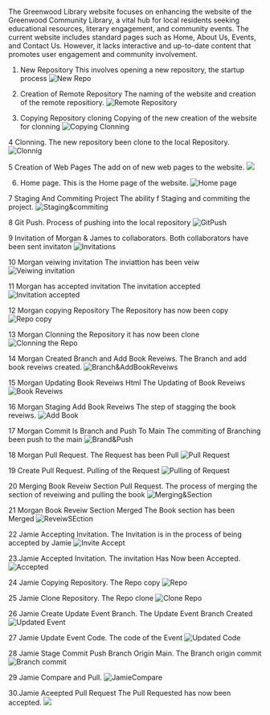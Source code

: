The Greenwood Library website focuses on enhancing the website of the Greenwood Community Library, a vital hub for local residents seeking educational resources, literary engagement, and community events. The current website includes standard pages such as Home, About Us, Events, and Contact Us. However, it lacks interactive and up-to-date content that promotes user engagement and community involvement.

1. New Repository
This involves opening a new repository, the startup process
![New Repo](./img/1.NewRepository.png)

2. Creation of Remote Repository
The naming of the website and creation of the remote repositiory.
![Remote Repository](./img/2.CreationofRemoteRepository.png)

3. Copying Repository cloning
Copying of the new creation of the website for clonning
![Copying Clonning](./img/3.3.CopyRepoClone.png)

4 Clonning.
The new repository been clone to the local Repository.
![Clonnig](./img/4.clonning.png)

5 Creation of Web Pages
 The add on of new web pages to the website.
 ![](./img/5.CreationOfWebPages.png)

 6. Home page.
 This is the Home page of the website.
 ![Home page](./img/6.HomePage.png)

 7 Staging And Commiting Project
 The ability f Staging and commiting the project.
 ![Staging&commiting](./img/7.StagingAndCommitingProject.png)

 8 Git Push.
 Process of pushing into the local repository
 ![GitPush](./img/8.GitPush.png)

 9 Invitation of Morgan & James to collaborators.
 Both collaborators have been sent invitaton 
 ![Invitations](./img/9.InvitationOfMorganAndJamesToCollaborator.png)
 
 10 Morgan veiwing invitation
 The inviattion has been veiw
 ![Veiwing invitation](./img/10.MorganVeiwingInvitation.png)

 11 Morgan has accepted invitation
 The invitation accepted
 ![Invitation accepted](./img/11.MorganHasAcceptedInviation.png)

 12 Morgan copying Repository
 The Repository has now been copy
 ![Repo copy](./img/12.MorganCopyingRepository.png)

 13 Morgan Clonning the Repository
 it has now been clone
 ![Clonning the Repo](./img/13.MorganGlonningTheRepository.png)

 14 Morgan Created Branch and Add Book Reveiws.
 The Branch and add book reveiws created.
 ![Branch&AddBookReveiws](./img/14.MorganCreateBranch&Add-Book-Reviews.png)

 15 Morgan Updating Book Reveiws Html
 The Updating of Book Reveiws
 ![Book Reveiws](./img/15.MorganUpdatingBook_ReviewsHtml.png)

 16 Morgan Staging Add Book Reveiws
 The step of stagging the book reveiws.
 ![Add Book](./img/16.MorganStagingAddBookReviews.png)

 17 Morgan Commit Is Branch and Push To Main
 The commiting of Branching been push to the main
 ![Brand&Push](./img/17.MorganCommitisBranch&PushToMain.png)

 18 Morgan Pull Request.
 The Request has been Pull
 ![Pull Request](./img/18.MorganPullRequest.png)

 19 Create Pull Request.
 Pulling of the Request
 ![Pulling of Request](./img/19.CreatePullRequest.png)

 20 Merging Book Reveiw Section Pull Request.
 The process of merging the section of reveiwing and pulling the book
 ![Merging&Section](./img/20.MergingBookReviewSectionPullRequest.png)

 21 Morgan Book Reveiw Section Merged
  The Book section has been Merged
  ![ReveiwSEction](./img/21.MorganBookReviewSectionMerged.png)

22 Jamie Accepting Invitation.
The Invitation is in the process of being accepted by Jamie
![Invite Accept](./img/22.JamieAcceptingInvitation.png)

23.Jamie Accepted Invitation.
The invitation Has Now been Accepted.
![Accepted](./img/23.JamieAcceptedInvitationFromGitHub.png)

24 Jamie Copying Repository.
The Repo copy
![Repo](./img/24.JamieCopyingRepository.png)

25 Jamie Clone Repository.
The Repo clone
![Clone Repo](./img/25.JamieCloneRepository.png)

26 Jamie Create Update Event Branch.
The Update Event Branch Created
![Updated Event](./img/26.JamieCreateUpdateEventBranch.png)

27 Jamie Update Event Code.
The code of the Event
![Updated Code](./img/27.JamieUpdateEventCode.png)

28 Jamie Stage Commit Push Branch Origin Main.
The Branch origin commit
![Branch commit](./img/28.JamieStageCommitPushBranchOriginMain.png)

29 Jamie Compare and Pull.
![JamieCompare](./img/29.JamieCompare&Pull.png)

30.Jamie Aceepted Pull Request
The Pull Requested has now been accepted.
![](./img/30.JamieAcceptedPULLRequest.png)

